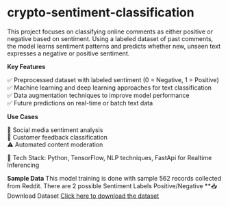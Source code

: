 # crypto-sentiment-classification
This project focuses on classifying online comments as either positive or negative based on sentiment. Using a labeled dataset of past comments, the model learns sentiment patterns and predicts whether new, unseen text expresses a negative or positive sentiment.

**Key Features**

✅ Preprocessed dataset with labeled sentiment (0 = Negative, 1 = Positive)  
✅ Machine learning and deep learning approaches for text classification  
✅ Data augmentation techniques to improve model performance  
✅ Future predictions on real-time or batch text data 

**Use Cases**

📢 Social media sentiment analysis  
💬 Customer feedback classification  
⚠️ Automated content moderation  


🔹 Tech Stack: Python, TensorFlow, NLP techniques, FastApi for Realtime Inferencing

**Sample Data**
This model training is done with sample 562 records collected from Reddit. There are 2 possible Sentiment Labels Positive/Negative
**📥 Download Dataset
[Click here to download the dataset](https://raw.githubusercontent.com/your-username/your-repo/main/data/dataset.csv)

